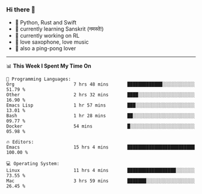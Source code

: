 ### Hi there 👋

- 📙 Python, Rust and Swift
- 🌱 currently learning Sanskrit (नमस्ते!)
- 🔭 currently working on RL
- 🎷 love saxophone, love music
- 🏓 also a ping-pong lover

<!--
**ZiqinGong/ZiqinGong** is a ✨ _special_ ✨ repository because its `README.md` (this file) appears on your GitHub profile.

Here are some ideas to get you started:

- 🔭 I’m currently working on ...
- 🌱 I’m currently learning ...
- 👯 I’m looking to collaborate on ...
- 🤔 I’m looking for help with ...
- 💬 Ask me about ...
- 📫 gongzq0301@sjtu.edu.cn
- 😄 Pronouns: ...
- ⚡ Fun fact: ...
-->

---

<!--START_SECTION:waka-->
📊 **This Week I Spent My Time On** 

```text
💬 Programming Languages: 
Org                      7 hrs 48 mins       █████████████░░░░░░░░░░░░   51.79 % 
Other                    2 hrs 32 mins       ████░░░░░░░░░░░░░░░░░░░░░   16.90 % 
Emacs Lisp               1 hr 57 mins        ███░░░░░░░░░░░░░░░░░░░░░░   13.01 % 
Bash                     1 hr 28 mins        ██░░░░░░░░░░░░░░░░░░░░░░░   09.77 % 
Docker                   54 mins             █░░░░░░░░░░░░░░░░░░░░░░░░   05.98 % 

🔥 Editors: 
Emacs                    15 hrs 4 mins       █████████████████████████   100.00 % 

💻 Operating System: 
Linux                    11 hrs 4 mins       ██████████████████░░░░░░░   73.55 % 
Mac                      3 hrs 59 mins       ███████░░░░░░░░░░░░░░░░░░   26.45 % 
```


<!--END_SECTION:waka-->
